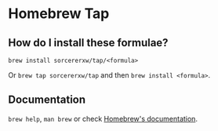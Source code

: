# Homebrew Tap

## How do I install these formulae?

`brew install sorcererxw/tap/<formula>`

Or `brew tap sorcererxw/tap` and then `brew install <formula>`.

## Documentation

`brew help`, `man brew` or check [Homebrew's documentation](https://docs.brew.sh).
